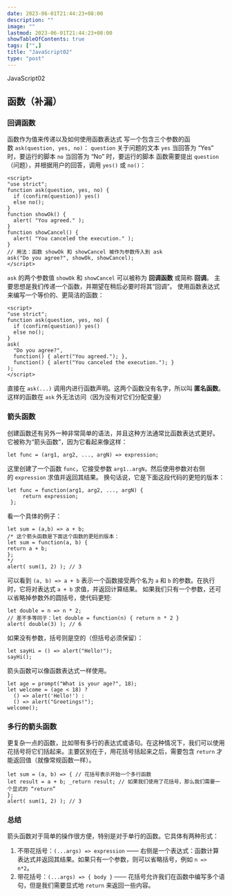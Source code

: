 ```yaml
---
date: 2023-06-01T21:44:23+08:00
description: ""
image: ""
lastmod: 2023-06-01T21:44:23+08:00
showTableOfContents: true
tags: ["",]
title: "JavaScript02"
type: "post"
---
```

JavaScript02
##  函数（补漏）
### 回调函数
函数作为值来传递以及如何使用函数表达式
写一个包含三个参数的函数 `ask(question, yes, no)`：
`question`
关于问题的文本
`yes`
当回答为 “Yes” 时，要运行的脚本
`no`
当回答为 “No” 时，要运行的脚本
函数需要提出 `question`（问题），并根据用户的回答，调用 `yes()` 或 `no()`：
```
<script>
"use strict";
function ask(question, yes, no) {
  if (confirm(question)) yes()
  else no();
}
function showOk() {
  alert( "You agreed." );
}
function showCancel() {
  alert( "You canceled the execution." );
}
// 用法：函数 showOk 和 showCancel 被作为参数传入到 ask
ask("Do you agree?", showOk, showCancel);
</script>
```
`ask` 的两个参数值 `showOk` 和 `showCancel` 可以被称为 **回调函数** 或简称 **回调**。
主要思想是我们传递一个函数，并期望在稍后必要时将其“回调”。
使用函数表达式来编写一个等价的、更简洁的函数：
```
<script>
"use strict";
function ask(question, yes, no) {
  if (confirm(question)) yes()
  else no();
}
ask(
  "Do you agree?",
  function() { alert("You agreed."); },
  function() { alert("You canceled the execution."); }
);
</script>
```
直接在 `ask(...)` 调用内进行函数声明。这两个函数没有名字，所以叫 **匿名函数**。这样的函数在 `ask` 外无法访问（因为没有对它们分配变量）

### 箭头函数
创建函数还有另外一种非常简单的语法，并且这种方法通常比函数表达式更好。
它被称为“箭头函数”，因为它看起来像这样：
~~~
let func = (arg1, arg2, ..., argN) => expression;
~~~
这里创建了一个函数 `func`，它接受参数 `arg1..argN`，然后使用参数对右侧的 `expression` 求值并返回其结果。
换句话说，它是下面这段代码的更短的版本：
~~~
let func = function(arg1, arg2, ..., argN) { 
     return expression; 
 };
~~~
看一个具体的例子：
~~~
let sum = (a,b) => a + b;
/* 这个箭头函数是下面这个函数的更短的版本：
let sum = function(a, b) { 
return a + b; 
};
*/
alert( sum(1, 2) ); // 3
~~~
可以看到 `(a, b) => a + b` 表示一个函数接受两个名为 `a` 和 `b` 的参数。在执行时，它将对表达式 `a + b` 求值，并返回计算结果。
如果我们只有一个参数，还可以省略掉参数外的圆括号，使代码更短:
~~~
let double = n => n * 2;
// 差不多等同于：let double = function(n) { return n * 2 }
alert( double(3) ); // 6
~~~
如果没有参数，括号则是空的（但括号必须保留）：
~~~
let sayHi = () => alert("Hello!");
sayHi();
~~~
箭头函数可以像函数表达式一样使用。
~~~
let age = prompt("What is your age?", 18);
let welcome = (age < 18) ?
  () => alert('Hello!') : 
  () => alert("Greetings!");
welcome();
~~~
### 多行的箭头函数
更复杂一点的函数，比如带有多行的表达式或语句。在这种情况下，我们可以使用花括号将它们括起来。主要区别在于，用花括号括起来之后，需要包含 `return` 才能返回值（就像常规函数一样）。
~~~
let sum = (a, b) => { // 花括号表示开始一个多行函数
let result = a + b; _return result; // 如果我们使用了花括号，那么我们需要一个显式的 “return”
}; 
alert( sum(1, 2) ); // 3
~~~
### 总结
箭头函数对于简单的操作很方便，特别是对于单行的函数。它具体有两种形式：
1.  不带花括号：`(...args) => expression` —— 右侧是一个表达式：函数计算表达式并返回其结果。如果只有一个参数，则可以省略括号，例如 `n => n*2`。
2.  带花括号：`(...args) => { body }` —— 花括号允许我们在函数中编写多个语句，但是我们需要显式地 `return` 来返回一些内容。
